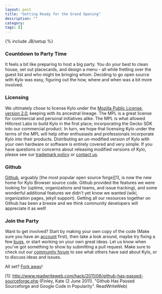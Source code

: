 ```yaml
---
layout: post
title: "Getting Ready for the Grand Opening"
description: ""
category: 
tags: []
---
```

{% include JB/setup %}

### Countdown to Party Time
It feels a bit like preparing to host a big party. You do your best to clean house, set out placecards, and design a menu - all while fretting over the guest list and who might be bringing whom. Deciding to go open source with Kylo was easy, figuring out the how, where and when was a bit more involved. 

### Licensing
We ultimately chose to license Kylo under the [Mozilla Public License, version 2.0](http://www.mozilla.org/MPL), keeping with its ancestral lineage. The MPL is a great license for commercial and personal initiatives alike. The MPL is what allowed Hillcrest Labs to build Kylo in the first place; incorporating the Gecko SDK into our commercial product. In turn, we hope that licensing Kylo under the terms of the MPL will help other enthusiasts and professionals incorporate Kylo into their products. Distributing an un-modified version of Kylo with your own hardware or software is entirely covered and very simple. If you have questions or concerns about releasing modified versions of Kylo, please see our [trademark policy](http://code.kylo.tv/trademarks) or [contact us](mailto:kylotrademarks@kylo.tv).

### Github
[Github](http://github.com), arguably [the most popular open source forge][1], is now the new home for Kylo Browser source code. Github provided the features we were looking for (uptime, organizations and teams, and issue tracking), and some wonderful additional features we didn't yet know we wanted (wiki, organization pages, jekyll support). Getting all our resources together on Github has been a breeze and we think community developers will appreciate it as well!

### Join the Party
Want to get involved? Start by making your own copy of the code (Make sure you have an [account](http://github.com/plans) first), then take a look around, maybe try fixing a few [bugs](http://github.com/teamkylo/kylo-browser/issues), or start working on your own great ideas. Let us know when you've got something to show by submitting a pull request. Make sure to check out our [community forum](http://kylo.tv/community) to see what others have said about Kylo, or to discuss ideas and issues. 

All set? [Fork away](http://github.com/teamkylo/kylo-browser)!
  
[1]: http://www.readwriteweb.com/hack/2011/06/github-has-passed-sourceforge.php (Finley, Kate (2 June 2011). "Github Has Passed Sourceforge and Google Code in Popularity". ReadWriteWeb)      